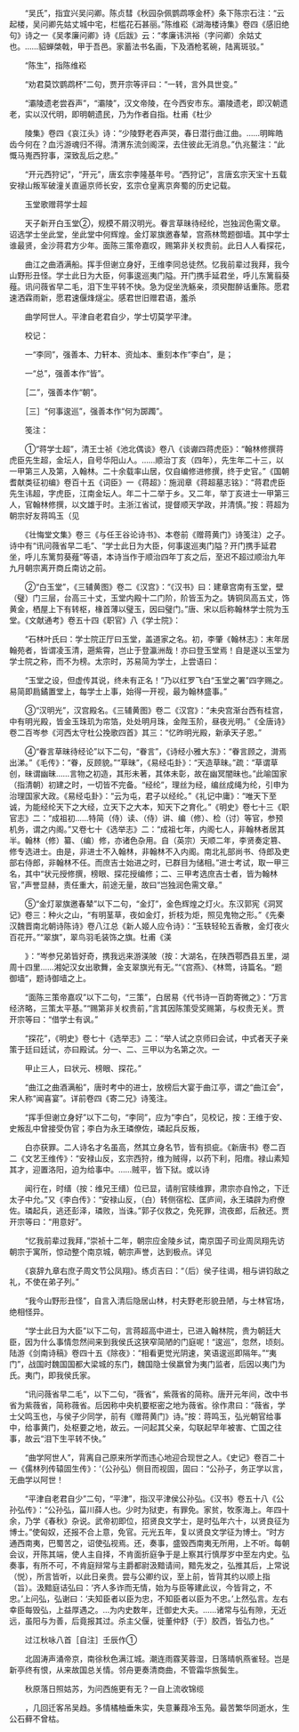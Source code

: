 <!-- { "loadSidebar": true } -->
　　“吴氏”，指宜兴吴问卿。陈贞彗《秋园杂佩鹦鹉啄金杯》条下陈宗石注：“云起楼，吴问卿先姑丈城中宅，栏槛花石甚丽。”陈维崧《湖海楼诗集》卷四《感旧绝句》诗之一《吴孝廉问卿》诗《后跋》云：“孝廉讳洪裕（字问卿）余姑丈也。……貂蝉棨戟，甲于吾邑。家蓄法书名画，下及酒枪茗碗，陆离斑驳。”

　　“陈生”，指陈维崧

　　“劝君莫饮鹦鹉杯”二句，贾开宗等评曰：“一转，言外具世变。”

　　“灞陵遗老尝吞声”，“灞陵”，汉文帝陵，在今西安市东。灞陵遗老，即汉朝遗老，实以汉代明，即明朝遗民，乃为作者自指。杜甫《杜少

　　陵集》卷四《哀江头》诗：“少陵野老吞声哭，春日潜行曲江曲。……明眸皓齿今何在？血污游魂归不得。清渭东流剑阁深，去住彼此无消息。”仇兆鳌注：“此慨马嵬西狩事，深致乱后之悲。”

　　“开元西狩记”，“开元”，唐玄宗李隆基年号。“西狩记”，言唐玄宗天宝十五载安禄山叛军破潼关直逼京师长安，玄宗仓皇离京奔蜀的历史记载。

　　玉堂歌赠蒋学士超

　　天子新开白玉堂②，规模不屑汉明光。眷言草昧待经纶，岂独润色需文章。诏选学士坐此堂，坐此堂中何辉煌。金灯翠旗邀春辇，宫燕林莺题御墙。其中学士谁最贤，金沙蒋君方少年。面陈三策帝嘉叹，赐第非关权贵前。此日人人看探花，

　　曲江之曲酒满船。挥手但谢立身好，王维李同总徒然。忆我前辈过我拜，我今山野形丑怪。学士此日为大臣，何事逡巡夷门隘。开门携手延君坐，呼儿东篱翦葵薤。讯问薇省早二毛，泪下生平转不快。急为促坐洗觞亲，须臾酣醉话重陈。愿君速洒霖雨新，愿君速偃烽燧尘。感君世旧赠君语，羞杀

　　曲学阿世人。平津自老君自少，学士切莫学平津。

　　校记：

　　一“李同”，强善本、力轩本、资灿本、重刻本作“李白”，是；

　　一“总”，强善本作“皆”。

　　［二”，强善本作“朝”。

　　［三］“何事逡巡”，强善本作“何为踯躅”。

　　笺注：

　　①“蒋学士超”，清王士祯《池北偶谈》卷八《谈谳四蒋虎臣》：“翰林修撰蒋虎臣先生超，金坛人，自号华阳山人。……顺治丁亥（四年），先生年二十三，以一甲第三人及第，入翰林。二十余载率山居，仅自编修进修撰，终于史官。”《国朝耆献类征初编》卷百十五《词臣》一《蒋超》：施润章《蒋超墓志铭》：“蒋君虎臣先生讳超，字虎臣，江南金坛人。年二十二举于乡。又二年，举丁亥进士一甲第三人，官翰林修撰，以文雄于时。主浙江省试，提督顺天学政，并清慎。”按：蒋超为朝宗好友蒋鸣玉（见

　　《壮悔堂文集》卷三《与任王谷论诗书》、本卷前《赠蒋黄门》诗笺注）之子。诗中有“讯问薇省早二毛”、“学士此日为大臣，何事逡巡夷门隘？开门携手延君坐，呼儿东篱剪葵薤”等语，本诗当作于顺治四年丁亥之后，至迟不超过顺治九年九月朝宗离开商丘南访之前。

　　②“白玉堂”，《三辅黄图》卷二《汉宫》：“《汉书》曰：建章宫南有玉堂，壁（璧）门三层，台高三十丈，玉堂内殿十二门阶，阶皆玉为之。铸铜凤高五丈，饰黄金，栖屋上下有转枢，椽首薄以璧玉，因曰璧门。”唐、宋以后称翰林学士院为玉堂。《文献通考》卷五十四《职官》八《学士院》：

　　“石林叶氏曰：学士院正厅曰玉堂，盖道家之名。初，李肇《翰林志》：末年居翰苑者，皆谓凌玉清，遡紫霄，岂止于登瀛洲哉！亦曰登玉堂焉！自是遂以玉堂为学士院之称，而不为榜。太宗时，苏易简为学士，上尝语曰：

　　“玉堂之设，但虚传其说，终未有正名！”乃以红罗飞白“玉堂之署”四字赐之。易简即扃鐍置堂上，每学士上事，始得一开视，最为翰林盛事。”

　　③“汉明光”，汉宫殿名。《三辅黄图》卷二《汉宫》：“未央宫渐台西有桂宫，中有明光殿，皆金玉珠玑为帘箔，处处明月珠，金陛玉阶，昼夜光明。”《全唐诗》卷二百岑参《河西太守杜公挽歌四首》其三：“忆昨明光殿，新承天子恩。”

　　④“眷言草昧待经论”以下二句，“眷言”，《诗经小雅大东》：“眷言顾之，潸焉出涕。”《毛传》：“眷，反顾貌。”“草昧”，《易经屯卦》：“天造草昧。”疏：“草谓草创，昧谓幽昧……言物之初造，其形未著，其体未彰，故在幽冥闇昧也。”此喻国家（指清朝）初建之时，一切皆不完备。“经纶”，理丝为经，编丝成绳为纶，引申为治理国家大政。《易经屯卦》：“云为屯，君子以经纶。”《礼记中庸》：“唯天下至诚，为能经纶天下之大经，立天下之大本，知天下之育化。”《明史》卷七十三《职官志》二：“成祖初……特简（侍）读、（侍）讲、编（修）、检（讨）等官，参预机务，谓之内阁。”又卷七十《选举志》二：“成祖七年，内阁七人，非翰林者居其半。翰林（修）纂、（编）修，亦诸色杂用。自（英宗）天顺二年，李贤奏定篡、修专选进士。由是，非进士不入翰林，非翰林不入内阁。南北礼部尚书、侍郎及吏部右侍郎，非翰林不任。而庶吉士始进之时，已群目为储相。”进士考试，取一甲三名，其中“状元授修撰，榜眼、探花授编修；二、三甲考选庶吉士者，皆为翰林官，”声誉显赫，责任重大，前途无量，故曰“岂独润色需文章。”

　　⑤“金灯翠旗邀春辇”以下二句，“金灯”，金色辉煌之灯火。东汉郭宪《洞冥记》卷三：种火之山，“有明茎草，夜如金灯，折枝为炬，照见鬼物之形。”《先秦汉魏晋南北朝诗陈诗》卷八江总《新人姬人应令诗》：“玉轶轻轮五香散，金灯夜火百花开。”“翠旗”，翠鸟羽毛装饰之旗。杜甫《渼

　　》：“岑参兄弟皆好奇，携我远来游渼陂（按：大湖名，在陕西鄠西县五里，湖周十四里……湘妃汉女出歌舞，金支翠旗光有无。”“《宫燕》、《林莺，诗篇名。“题御墙”，题诗御墙之上。

　　“面陈三策帝嘉叹”以下二句，“三策”，白居易《代书诗一百韵寄微之》：“万言经济略，三策太平基。”“赐第非关权贵前，”言其因陈策受奖赐第，与权贵无关。贾开宗等曰：“借学士有讽。”

　　“探花”，《明史》卷七十《选举志》二：“举人试之京师曰会试，中式者天子亲策于廷曰廷试，亦曰殿试。分一、二、三甲以为名第之次。一

　　甲止三人，曰状元、榜眼、探花。”

　　“曲江之曲酒满船”，唐时考中的进士，放榜后大宴于曲江亭，谓之“曲江会”，宋人称“闻喜宴”。详前卷四《寄二兄》诗笺注。

　　“挥手但谢立身好”以下二句，“李同”，应为“李白”，见校记，按：王维于安、史叛乱中曾接受伪官；李白为永王璘僚佐，璘起兵反叛，

　　白亦获罪。二人诗名才名虽高，然其立身名节，皆有损疵。《新唐书》卷二百二《文艺王维传》：“安禄山反，玄宗西狩，维为贼得，以药下利，阳瘖。禄山素知其才，迎置洛阳，迫为给事中。……贼平，皆下狱。或以诗

　　闻行在，时缙（按：维兄王缙）位已显，请削官赎维罪，肃宗亦自怜之，下迁太子中允。”又《李白传》：“安禄山反，（白）转侧宿松、匡庐间，永王璘辟为府僚佐。璘起兵，逃还彭泽，璘败，当诛。”郭子仪救之，免死罪，流夜郎，后赦还。贾开宗等曰：“用意好”。

　　“忆我前辈过我拜，”崇祯十二年，朝宗应金陵乡试，南京国子司业周凤翔先访朝宗于寓所，惊动整个南京城，朝宗声誉，达到极点。详见

　　《哀辞九章右庶子周文节公凤翔》。练贞吉曰：“（后）侯子往谒，相与讲钧敌之礼，不使在弟子列。”

　　“我今山野形丑怪”，自言入清后隐居山林，村夫野老形貌丑陋，与士林官场，绝相怪异。

　　“学士此日为大臣”以下二句，言蒋超高中进士，已进入翰林院，贵为朝廷大臣，因为什么事情忽然间来到我侯氏这狭窄简陋的门庭呢！“逡巡”，忽然，顷刻。陆游《剑南诗稿》卷四十五《除夜》：“相看更觉光阴速，笑语逡巡即隔年。”“夷门”，战国时魏国国都大梁城的东门，魏国隐士侯嬴曾为夷门监者，后因以夷门为氏。夷门，即我侯氏家。

　　“讯问薇省早二毛”，以下二句，“薇省”，紫薇省的简称。唐开元年间，改中书省为紫薇省，简称薇省。后因称中央机要枢密之地为薇省。徐作肃曰：“薇省，学士父鸣玉也，与侯子少同学，前有《赠蒋黄门》诗。”按：蒋鸣玉，弘光朝官给事中，给事黄门，处枢要之地，故云。一问起其父亲，勾联起早年被害、亡国之往事，故云“泪下生平转不快。”

　　“曲学阿世人”，背离自己原来所学而违心地迎合现世之人。《史记》卷百二十一《儒林列传辕固生传》：‘（公孙弘）侧目而视固，固曰：“公孙子，务正学以言，无曲学以阿世！

　　“平津自老君自少”二句，“平津”，指汉平津侯公孙弘。《汉书》卷五十八《公孙弘传》：“公孙弘，菑川薛人也。少时为狱吏，有罪免。家贫，牧豕海上。年四十余，乃学《春秋》杂说。武帝初即位，招贤良文学士，是时弘年六十，以贤良征为博士。”使匈奴，还报不合上意，免官。元光五年，复以贤良文学征为博士。“时方通西南夷，巴蜀苦之，诏使弘视焉。还，奏事，盛毁西南夷无所用，上不听。每朝会议，开陈其端，使人主自择，不肯面折庭争于是上察其行慎厚岁中至左内史。弘奏事，有所不可，不肯庭辩常与主爵都尉汲黯请间，黯先发之，弘推其后，上常说（悦），所言皆听，以此日亲贵。尝与公卿约议，至上前，皆背其约以顺上指（旨）。汲黯庭诘弘曰：‘齐人多诈而无情，始为与臣等建此议，今皆背之，不忠。’上问弘，弘谢曰：‘夫知臣者以臣为忠，不知臣者以臣为不忠。’上然弘言。左右幸臣每毁弘，上益厚遇之。…为内史数年，迁御史大夫。……诸常与弘有隙，无近远，虽阳与为善，后竟报其过。杀主父偃，徙董仲舒（于）胶西，皆弘力也。”

　　过江秋咏八首［自注］壬辰作①

　　北固涛声涌帝京，南徐秋色满江城。潮连雨霡芙蓉湿，日落晴帆燕雀轻。岂是新亭终有恨，从来故国总关情。邻舟更奏清商曲，不管霜华旅鬓生。

　　秋原落日照姑苏，为问西施更有无？一自上流收锦缆

　　，几回迁客吊吴趋。多情橘柚垂朱实，失意蒹葭冷玉凫。最苦繁华同逝水，生公石藓不曾枯。

